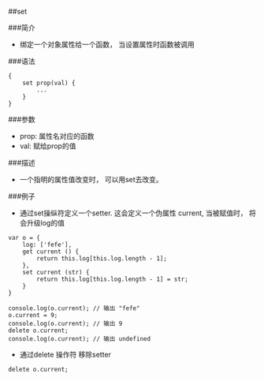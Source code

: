##set



###简介
 - 绑定一个对象属性给一个函数， 当设置属性时函数被调用


###语法


```
{
    set prop(val) {
        ...
    }    
}
```


###参数
 - prop: 属性名对应的函数
 - val: 赋给prop的值


###描述
 - 一个指明的属性值改变时， 可以用set去改变。 


###例子
 - 通过set操纵符定义一个setter. 这会定义一个伪属性 current, 当被赋值时， 将会升级log的值 

```
var o = {
    log: ['fefe'],
    get current () {
        return this.log[this.log.length - 1]; 
    },
    set current (str) {
        return this.log[this.log.length - 1] = str;    
    }    
}

console.log(o.current); // 输出 "fefe"
o.current = 9;
console.log(o.current); // 输出 9
delete o.current;
console.log(o.current); // 输出 undefined
```


 - 通过delete 操作符 移除setter


```
delete o.current;
```

